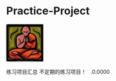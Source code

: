 # Practice-Project
![image](https://github.com/famensaodiseng/learn/raw/master/%E4%BB%93%E5%BA%93%E5%A4%B4%E5%9B%BE/111.gif)  

练习项目汇总
不定期的练习项目！  
.0.0000

